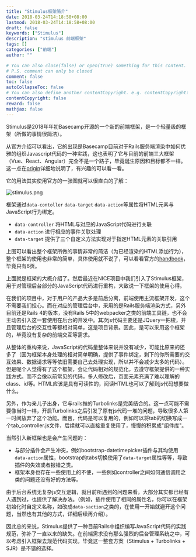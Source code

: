 ```yaml
---
title: "Stimulus框架简介"
date: 2018-03-24T14:18:58+08:00
lastmod: 2018-03-24T14:18:58+08:00
draft: false
keywords: ["Stimulus"]
description: "stimulus 前端框架"
tags: []
categories: ["前端"]
author: ""

# You can also close(false) or open(true) something for this content.
# P.S. comment can only be closed
comment: false
toc: false
autoCollapseToc: false
# You can also define another contentCopyright. e.g. contentCopyright: "This is another copyright."
contentCopyright: false
reward: false
mathjax: false
---
```


Stimulus是2018年年初Basecamp开源的一个新的前端框架，是一个轻量级的框架（所做的事情很简洁）。

从官方介绍可以看出，它的出现是Basecamp目前对于Rails服务端渲染中如何优雅的组织Javascript代码的一种实践，这也表明了它与目前的前端三大框架（Vue、React、Angular）完全不是一个路子，毕竟诞生原因和目标都不一样。这一点在[origin](https://stimulusjs.org/handbook/origin)详细地说明了，有兴趣的可以看一看。

<!--more-->

它的用法其实使用官方的一张图就可以很直白的了解：

![stimulus.png](https://i.loli.net/2018/03/24/5ab5f63f87527.png)

框架通过`data-contoller` `data-target` `data-action`等属性将HTML元素与JavaScript行为绑定。

- `data-controller` 将HTML与对应的JavaScript代码进行关联
- `data-action` 进行相应的事件关联处理
- `data-target` 提供了三个自定义方法实现对于指定HTML元素的关联引用

上图可以看出整个框架所做的事情非常的简洁（为已经渲染的HTML添加行为），整个框架的使用也非常的简单，具体使用就不说了，可以看看官方的[handbook](https://stimulusjs.org/handbook/introduction)，毕竟只有6页。

上面就是框架的大概介绍了。然后最近在NICE项目中我们引入了Stimulus框架，用于对管理后台部分的JavaScript代码进行重构，大致说一下框架的使用心得。

在我们的项目中，对于用户的产品大多是前后分离，前端使用主流框架开发，这个不需要我们担心。而在对应的管理后台中，采用的是Rails服务端渲染方式，另外目前还是Rails 4的版本，没有Rails 5中的webpacker之类的前端工具链，也不会主动去引入这一套使用在后台的开发中。其次js代码主要还是JQuery一把梭，并且管理后台的交互性等都相对简单，这是项目背景。因此，是可以采用这个框架的，毕竟没有复杂的前端交互等需求。

从整体的重构来说，JavaScript的代码量整体来说并没有减少，可能比原来的还多了（因为框架本身处理的相对简单明确，提供了事件绑定，剩下的你所需要的交互效果、数据请求等等依旧需要自己去处理实现，所以并不会减少太多的代码）。但是呢个人觉得有了这个框架，会让代码相对的规范化，去遵守框架提供的一种实践方式。而不会像以前常见的代码，多人修改后，页面元素充满了难以理解的class、id等。HTML应该是具有可读性的，阅读HTML也可以了解到js代码想要做什么。

另外，作为亲儿子出身，它与rails推的Turbolinks是完美结合的。这一点可能不需要像当时一样，开启Turbolinks之后引发了原有js代码一堆的问题，导致很多人第一时间放弃了这个功能。而且，代码是可以复用的，例如可以将tab的切换写成一个tab_controller.js文件，后续就可以直接重复使用了，慢慢的积累成"组件库"。

当然引入新框架也是会产生问题的：

- 与部分插件会产生冲突，例如bootstrap-datetimepicker插件与其均使用`data-action`属性，bootstrap的tabs切换使用了`data-target`属性等等，导致插件的失效或者报错之类。
- 框架本身也存在一些使用上的不便，一些例如controller之间如何通信调用之类的问题还没有好的方法等。

由于后台系统无复杂js交互逻辑，就目前所遇到的问题来看，大部分其实都已经有人遇到过，也提供了解决办法。（例如，插件使用了相同的属性名，你可以在框架初始化时自定义名称，如改成`data-saction`之类的，在使用一开始就避开这个问题，当然也有其他的方式，详细后续再介绍）。

因此总的来说，Stimulus提供了一种目前Rails中组织编写JavaScript代码的实践规范，弥补了一直以来的缺失。在前端需求没有那么强烈的后台管理系统之中，可以考虑引入框架去规范代码实现，毕竟这一整套方案（Stimulus + Turbolinks + SJR）是不错的选择。



